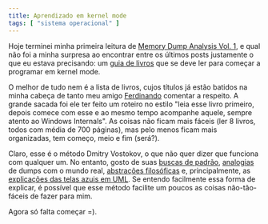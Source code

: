 ```yaml
---
title: Aprendizado em kernel mode
tags: [ "sistema operacional" ]
---
```


Hoje terminei minha primeira leitura de [Memory Dump Analysis Vol. 1](http://www.amazon.com/Memory-Dump-Analysis-Anthology-Vol/dp/0955832802), e qual não foi a minha surpresa ao encontrar entre os últimos posts justamente o que eu estava precisando: um [guia de livros](http://www.dumpanalysis.org/blog/index.php/2007/08/26/moving-to-kernel-space-updated-references/) que se deve ler para começar a programar em kernel mode.



O melhor de tudo nem é a lista de livros, cujos títulos já estão batidos na minha cabeça de tanto meu amigo [Ferdinando](http://www.driverentry.com.br) comentar a respeito. A grande sacada foi ele ter feito um roteiro no estilo "leia esse livro primeiro, depois comece com esse e ao mesmo tempo acompanhe aquele, sempre atento ao Windows Internals". As coisas não ficam mais fáceis (ler 8 livros, todos com média de 700 páginas), mas pelo menos ficam mais organizadas, tem começo, meio e fim (será?).

Claro, esse é o método Dmitry Vostokov, o que não quer dizer que funciona com qualquer um. No entanto, gosto de suas [buscas de padrão](http://www.dumpanalysis.org/blog/index.php/category/crash-dump-patterns/), [analogias](http://www.dumpanalysis.org/blog/index.php/category/science-of-memory-dump-analysis/) de dumps com o mundo real, [abstrações filosóficas](http://www.dumpanalysis.org/blog/index.php/category/philosophy/) e, principalmente, as [explicações das telas azuis em UML](http://www.dumpanalysis.org/blog/index.php/2007/03/06/bugchecks-depicted-irql_not_less_or_equal/). Se entendo facilmente essa forma de explicar, é possível que esse método facilite um poucos as coisas não-tão-fáceis de fazer para mim.

Agora só falta começar =).
